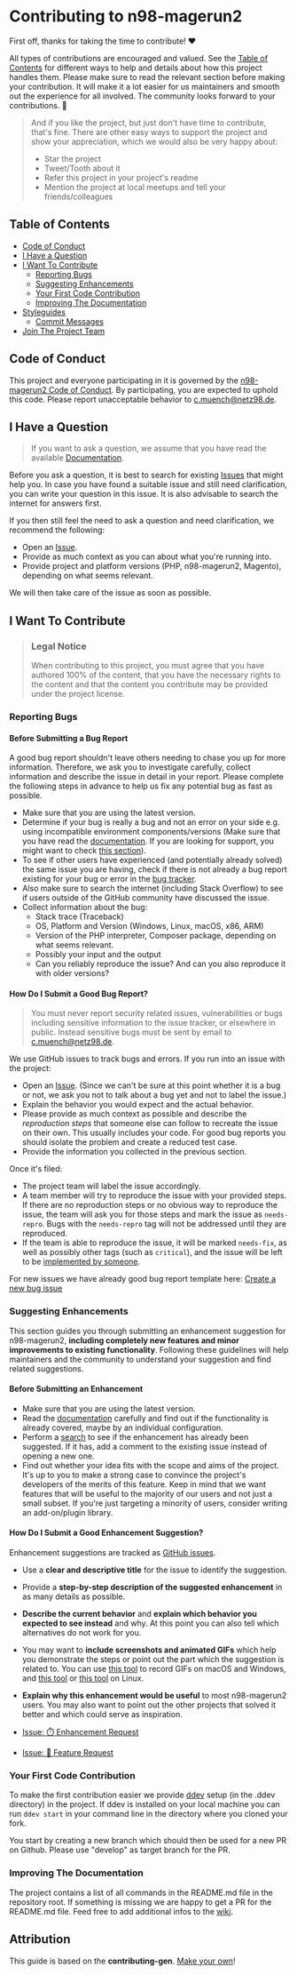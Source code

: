 <!-- omit in toc -->
# Contributing to n98-magerun2

First off, thanks for taking the time to contribute! ❤️

All types of contributions are encouraged and valued. See the [Table of Contents](#table-of-contents) for different ways to help and details about how this project handles them. Please make sure to read the relevant section before making your contribution. It will make it a lot easier for us maintainers and smooth out the experience for all involved. The community looks forward to your contributions. 🎉

> And if you like the project, but just don't have time to contribute, that's fine. There are other easy ways to support the project and show your appreciation, which we would also be very happy about:
> - Star the project
> - Tweet/Tooth about it
> - Refer this project in your project's readme
> - Mention the project at local meetups and tell your friends/colleagues

<!-- omit in toc -->
## Table of Contents

- [Code of Conduct](#code-of-conduct)
- [I Have a Question](#i-have-a-question)
- [I Want To Contribute](#i-want-to-contribute)
  - [Reporting Bugs](#reporting-bugs)
  - [Suggesting Enhancements](#suggesting-enhancements)
  - [Your First Code Contribution](#your-first-code-contribution)
  - [Improving The Documentation](#improving-the-documentation)
- [Styleguides](#styleguides)
  - [Commit Messages](#commit-messages)
- [Join The Project Team](#join-the-project-team)


## Code of Conduct

This project and everyone participating in it is governed by the
[n98-magerun2 Code of Conduct](https://github.com/netz98/n98-magerun2blob/master/CODE_OF_CONDUCT.md).
By participating, you are expected to uphold this code. Please report unacceptable behavior
to <c.muench@netz98.de>.


## I Have a Question

> If you want to ask a question, we assume that you have read the available [Documentation](https://github.com/netz98/n98-magerun2/wiki).

Before you ask a question, it is best to search for existing [Issues](https://github.com/netz98/n98-magerun2/issues) that might help you. In case you have found a suitable issue and still need clarification, you can write your question in this issue. It is also advisable to search the internet for answers first.

If you then still feel the need to ask a question and need clarification, we recommend the following:

- Open an [Issue](https://github.com/netz98/n98-magerun2/issues/new).
- Provide as much context as you can about what you're running into.
- Provide project and platform versions (PHP, n98-magerun2, Magento), depending on what seems relevant.

We will then take care of the issue as soon as possible.

## I Want To Contribute

> ### Legal Notice <!-- omit in toc -->
> When contributing to this project, you must agree that you have authored 100% of the content, that you have the necessary rights to the content and that the content you contribute may be provided under the project license.

### Reporting Bugs

<!-- omit in toc -->
#### Before Submitting a Bug Report

A good bug report shouldn't leave others needing to chase you up for more information. Therefore, we ask you to investigate carefully, collect information and describe the issue in detail in your report. Please complete the following steps in advance to help us fix any potential bug as fast as possible.

- Make sure that you are using the latest version.
- Determine if your bug is really a bug and not an error on your side e.g. using incompatible environment components/versions (Make sure that you have read the [documentation](https://github.com/netz98/n98-magerun2/wiki). If you are looking for support, you might want to check [this section](#i-have-a-question)).
- To see if other users have experienced (and potentially already solved) the same issue you are having, check if there is not already a bug report existing for your bug or error in the [bug tracker](https://github.com/netz98/n98-magerun2issues?q=label%3Abug).
- Also make sure to search the internet (including Stack Overflow) to see if users outside of the GitHub community have discussed the issue.
- Collect information about the bug:
  - Stack trace (Traceback)
  - OS, Platform and Version (Windows, Linux, macOS, x86, ARM)
  - Version of the PHP interpreter, Composer package, depending on what seems relevant.
  - Possibly your input and the output
  - Can you reliably reproduce the issue? And can you also reproduce it with older versions?

<!-- omit in toc -->
#### How Do I Submit a Good Bug Report?

> You must never report security related issues, vulnerabilities or bugs including sensitive information to the issue tracker, or elsewhere in public. Instead sensitive bugs must be sent by email to <c.muench@netz98.de>.

We use GitHub issues to track bugs and errors. If you run into an issue with the project:

- Open an [Issue](https://github.com/netz98/n98-magerun2/issues/new). (Since we can't be sure at this point whether it is a bug or not, we ask you not to talk about a bug yet and not to label the issue.)
- Explain the behavior you would expect and the actual behavior.
- Please provide as much context as possible and describe the *reproduction steps* that someone else can follow to recreate the issue on their own. This usually includes your code. For good bug reports you should isolate the problem and create a reduced test case.
- Provide the information you collected in the previous section.

Once it's filed:

- The project team will label the issue accordingly.
- A team member will try to reproduce the issue with your provided steps. If there are no reproduction steps or no obvious way to reproduce the issue, the team will ask you for those steps and mark the issue as `needs-repro`. Bugs with the `needs-repro` tag will not be addressed until they are reproduced.
- If the team is able to reproduce the issue, it will be marked `needs-fix`, as well as possibly other tags (such as `critical`), and the issue will be left to be [implemented by someone](#your-first-code-contribution).

For new issues we have already good bug report template here: [Create a new bug issue](https://github.com/netz98/n98-magerun2/issues/new?assignees=&labels=bug&template=01_bugs.md)

### Suggesting Enhancements

This section guides you through submitting an enhancement suggestion for n98-magerun2, **including completely new features and minor improvements to existing functionality**. Following these guidelines will help maintainers and the community to understand your suggestion and find related suggestions.

<!-- omit in toc -->
#### Before Submitting an Enhancement

- Make sure that you are using the latest version.
- Read the [documentation](https://github.com/netz98/n98-magerun2/wiki) carefully and find out if the functionality is already covered, maybe by an individual configuration.
- Perform a [search](https://github.com/netz98/n98-magerun2/issues) to see if the enhancement has already been suggested. If it has, add a comment to the existing issue instead of opening a new one.
- Find out whether your idea fits with the scope and aims of the project. It's up to you to make a strong case to convince the project's developers of the merits of this feature. Keep in mind that we want features that will be useful to the majority of our users and not just a small subset. If you're just targeting a minority of users, consider writing an add-on/plugin library.

<!-- omit in toc -->
#### How Do I Submit a Good Enhancement Suggestion?

Enhancement suggestions are tracked as [GitHub issues](https://github.com/netz98/n98-magerun2/issues).

- Use a **clear and descriptive title** for the issue to identify the suggestion.
- Provide a **step-by-step description of the suggested enhancement** in as many details as possible.
- **Describe the current behavior** and **explain which behavior you expected to see instead** and why. At this point you can also tell which alternatives do not work for you.
- You may want to **include screenshots and animated GIFs** which help you demonstrate the steps or point out the part which the suggestion is related to. You can use [this tool](https://www.cockos.com/licecap/) to record GIFs on macOS and Windows, and [this tool](https://github.com/colinkeenan/silentcast) or [this tool](https://github.com/GNOME/byzanz) on Linux. <!-- this should only be included if the project has a GUI -->
- **Explain why this enhancement would be useful** to most n98-magerun2 users. You may also want to point out the other projects that solved it better and which could serve as inspiration.

- [Issue: ⏱️ Enhancement Request](https://github.com/netz98/n98-magerun2/issues/new?assignees=&labels=enhancement&template=03_enhancement.md)
- [Issue: 🎁 Feature Request](https://github.com/netz98/n98-magerun2/issues/new?assignees=&labels=feature+request&template=02_feature_request.md)

### Your First Code Contribution
To make the first contribution easier we provide [ddev](https://ddev.readthedocs.io/en/stable/) setup (in the .ddev directory) in the project.
If ddev is installed on your local machine you can run `ddev start` in your command line in the directory where you cloned your fork.

You start by creating a new branch which should then be used for a new PR on Github.
Please use "develop" as target branch for the PR.

### Improving The Documentation
The project contains a list of all commands in the README.md file in the repository root.
If something is missing we are happy to get a PR for the README.md file.
Feed free to add additional infos to the [wiki](https://github.com/netz98/n98-magerun2/wiki).

## Attribution
This guide is based on the **contributing-gen**. [Make your own](https://github.com/bttger/contributing-gen)!
